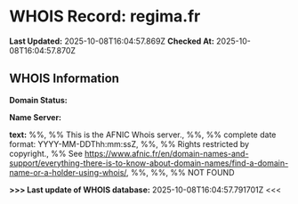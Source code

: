# WHOIS Record: regima.fr

**Last Updated:** 2025-10-08T16:04:57.869Z
**Checked At:** 2025-10-08T16:04:57.870Z

## WHOIS Information

**Domain Status:** 

**Name Server:** 

**text:** %%, %% This is the AFNIC Whois server., %%, %% complete date format: YYYY-MM-DDThh:mm:ssZ, %%, %% Rights restricted by copyright., %% See https://www.afnic.fr/en/domain-names-and-support/everything-there-is-to-know-about-domain-names/find-a-domain-name-or-a-holder-using-whois/, %%, %%, %% NOT FOUND

**>>> Last update of WHOIS database:** 2025-10-08T16:04:57.791701Z <<<

